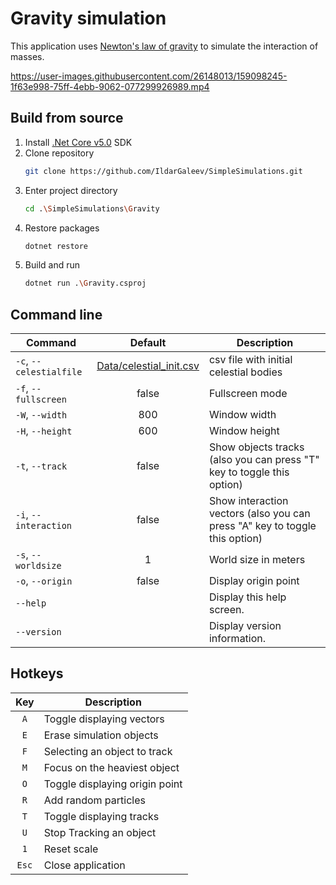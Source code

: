 ﻿# Gravity simulation

This application uses [Newton's law of gravity](https://en.wikipedia.org/wiki/Newton%27s_law_of_universal_gravitation) to simulate the interaction of masses.
<!--
$$ F=G \dfrac{m_1m_2}{r^2} $$
![formula](https://render.githubusercontent.com/render/math?math=F=G\dfrac{m_1m_2}{r^2})
-->

https://user-images.githubusercontent.com/26148013/159098245-1f63e998-75ff-4ebb-9062-077299926989.mp4

## Build from source

1. Install  [.Net Core v5.0](https://dotnet.microsoft.com/download/dotnet/5.0) SDK
2. Clone repository
	``` bash
	git clone https://github.com/IldarGaleev/SimpleSimulations.git
	```
3. Enter project directory 
	``` bash
	cd .\SimpleSimulations\Gravity
	```
4. Restore packages
    ``` bash
    dotnet restore 
    ```
5. Build and run
	``` bash
	dotnet run .\Gravity.csproj
	```

## Command line

| Command                 | Default                 | Description                                                                 |
|------------------------ |:-----------------------:|-----------------------------------------------------------------------------|
| `-c`, `--celestialfile` | [Data/celestial_init.csv](Data/celestial_init.csv) | csv file with initial celestial bodies                                      |
| `-f`, `--fullscreen`    | false                   | Fullscreen mode                                                             |
| `-W`, `--width`         | 800                     | Window width                                                                |
| `-H`, `--height`        | 600                     | Window height                                                               |
| `-t`, `--track`         | false                   | Show objects tracks (also you can press "T" key to toggle this option)      |
| `-i`, `--interaction`   | false                   | Show interaction vectors (also you can press "A" key to toggle this option) |
| `-s`, `--worldsize`     | 1                       | World size in meters                                                        |
| `-o`, `--origin`        | false                   | Display origin point                                                        |
| `--help`                |                         | Display this help screen.                                                   |
| `--version`             |                         | Display version information.                                                |

## Hotkeys

| Key   | Description                    |
|:-----:|--------------------------------|
| `A`   | Toggle displaying vectors      |
| `E`   | Erase simulation objects       |
| `F`   | Selecting an object to track   |
| `M`   | Focus on the heaviest object   |
| `O`   | Toggle displaying origin point |
| `R`   | Add random particles           |
| `T`   | Toggle displaying tracks       |
| `U`   | Stop Tracking an object        |
| `1`   | Reset scale                    |
| `Esc` | Close application              |
